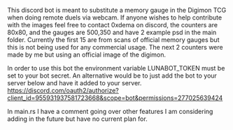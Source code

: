 This discord bot is meant to substitute a memory gauge in the Digimon TCG when doing remote duels via webcam.
If anyone wishes to help contribute with the images feel free to contact 0xdema on discord, the counters are 80x80, and the gauges are 500,350 and have 2 example psd in the main folder.
Currently the first 15 are from scans of official memory gauges but this is not being used for any commercial usage. The next 2 counters were made by me but using an official image of the digimon.

In order to use this bot the environment variable LUNABOT_TOKEN must be set to your bot secret.
An alternative would be to just add the bot to your server below and have it added to your server.
https://discord.com/oauth2/authorize?client_id=955931937581723668&scope=bot&permissions=277025639424

In main.rs I have a comment going over other features I am considering adding in the future but have no current plan for.
